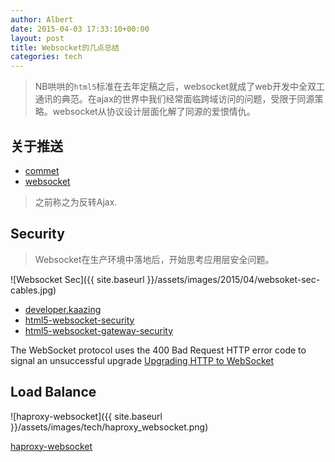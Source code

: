 ```yaml
---
author: Albert
date: 2015-04-03 17:33:10+00:00
layout: post
title: Websocket的几点总结
categories: tech
---
```


> NB哄哄的`html5`标准在去年定稿之后，websocket就成了web开发中全双工通讯的典范。在ajax的世界中我们经常面临跨域访问的问题，受限于同源策略。websocket从协议设计层面化解了同源的爱恨情仇。

关于推送
--------

* [commet](http://www.ibm.com/developerworks/cn/web/wa-reverseajax1/)
* [websocket](http://www.ibm.com/developerworks/cn/web/wa-reverseajax2/)

> 之前称之为反转Ajax.

Security
--------

> Websocket在生产环境中落地后，开始思考应用层安全问题。

![Websocket Sec]({{ site.baseurl }}/assets/images/2015/04/websoket-sec-cables.jpg)

* [developer.kaazing](http://developer.kaazing.com/documentation/html5/3.5/security/c_sec_security.html)
* [html5-websocket-security](http://blog.kaazing.com/2012/02/28/html5-websocket-security-is-strong/)
* [html5-websocket-gateway-security](http://blog.kaazing.com/2012/02/29/kaazing-websocket-gateway-security-is-strong/)


The WebSocket protocol uses the 400 Bad Request HTTP error code to signal an unsuccessful upgrade
[Upgrading HTTP to WebSocket](http://enterprisewebbook.com/ch8_websockets.html)

Load Balance
------------

![haproxy-websocket]({{ site.baseurl }}/assets/images/tech/haproxy_websocket.png)

[haproxy-websocket](http://blog.haproxy.com/2012/11/07/websockets-load-balancing-with-haproxy/)

